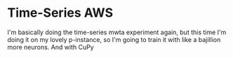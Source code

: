 # Time-Series AWS

I'm basically doing the time-series mwta experiment again, but this time I'm doing it on my lovely p-instance, so I'm going to train it with like a bajillion more neurons.  And with CuPy